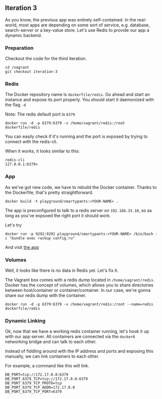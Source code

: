 ## Iteration 3

As you know, the previous app was entirely self-contained. In the real-world, most apps are depending on some sort of service, e.g. database, search-server or a key-value store. Let's use Redis to provide our app a dynamic backend.

### Preparation

Checkout the code for the third iteration.

```
cd /vagrant
git checkout iteration-3
```

### Redis

The Docker repository name is ```dockerfile/redis```. Go ahead and start an instance and expose its port properly. You should start it daemonized with the flag ```-d```

Note: The redis default port is ```6379```

```
docker run -d -p 6379:6379 -v /home/vagrant/redis:/root dockerfile/redis
```

You can easily check if it's running and the port is exposed by trying to connect with the redis-cli.

When it works, it looks similar to this:

```
redis-cli
127.0.0.1:6379>
```
### App

As we've got new code, we have to rebuild the Docker container. Thanks to the Dockerfile, that's pretty straightforward.

```
docker build -t playground/smartypants:<YOUR-NAME> .
```

The app is preconfigured to talk to a redis server on ```192.168.33.10```, so as long as you've expsoed the right port it should work.

Let's try

```
docker run -p 9292:9292 playground/smartypants:<YOUR-NAME> /bin/bash -c "bundle exec rackup config.ru"
```

And visit [the app](http://192.168.33.10:9292/)

### Volumes

Well, it looks like there is no data in Redis yet. Let's fix it. 

The Vagrant box comes with a redis dump located in ```/home/vagrant/redis```. Docker has the concept of volumes, which allows you to share directories between host/container or container/container. In our case, we're gonna share our redis dump with the container.

```
docker run -d -p 6379:6379 -v /home/vagrant/redis:/root --name=redis dockerfile/redis
```

### Dynamic Linking

Ok, now that we have a working redis container running, let's hook it up with our app server. All containers are connected via the ```docker0``` networking bridge and can talk to each other.

Instead of fiddling around with the IP address and ports and exposing this manually, we can link containers to each other.

For example, a command like this will link.


```
DB_PORT=tcp://172.17.0.8:6379
DB_PORT_6379_TCP=tcp://172.17.0.8:6379
DB_PORT_6379_TCP_PROTO=tcp
DB_PORT_6379_TCP_ADDR=172.17.0.8
DB_PORT_6379_TCP_PORT=6379
```

